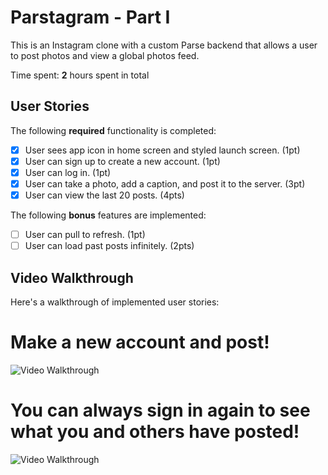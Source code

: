 # Parstagram - Part I

This is an Instagram clone with a custom Parse backend that allows a user to post photos and view a global photos feed.

Time spent: **2** hours spent in total

## User Stories

The following **required** functionality is completed:

- [X] User sees app icon in home screen and styled launch screen. (1pt)
- [X] User can sign up to create a new account. (1pt)
- [X] User can log in. (1pt)
- [X] User can take a photo, add a caption, and post it to the server. (3pt)
- [X] User can view the last 20 posts. (4pts)

The following **bonus** features are implemented:

- [ ] User can pull to refresh. (1pt)
- [ ] User can load past posts infinitely. (2pts)

## Video Walkthrough

Here's a walkthrough of implemented user stories:

# Make a new account and post!

<img src='http://g.recordit.co/Vb32u9MgsQ.gif' title='New User' width='' alt='Video Walkthrough' />

# You can always sign in again to see what you and others have posted!

<img src='http://g.recordit.co/8PL2JbmsFV.gif' title='Current User' width='' alt='Video Walkthrough' />
